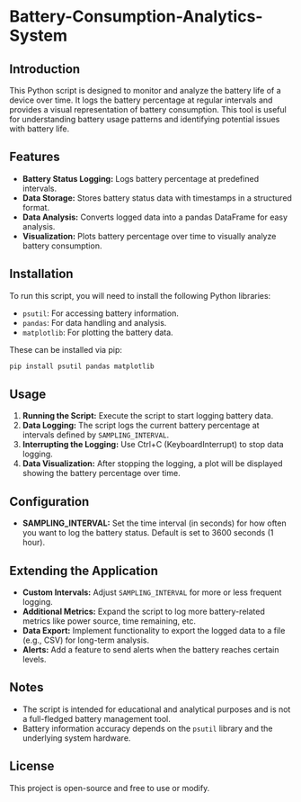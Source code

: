 # Battery-Consumption-Analytics-System


## Introduction

This Python script is designed to monitor and analyze the battery life of a device over time. It logs the battery percentage at regular intervals and provides a visual representation of battery consumption. This tool is useful for understanding battery usage patterns and identifying potential issues with battery life.

## Features

- **Battery Status Logging:** Logs battery percentage at predefined intervals.
- **Data Storage:** Stores battery status data with timestamps in a structured format.
- **Data Analysis:** Converts logged data into a pandas DataFrame for easy analysis.
- **Visualization:** Plots battery percentage over time to visually analyze battery consumption.

## Installation

To run this script, you will need to install the following Python libraries:
- `psutil`: For accessing battery information.
- `pandas`: For data handling and analysis.
- `matplotlib`: For plotting the battery data.

These can be installed via pip:
```bash
pip install psutil pandas matplotlib
```

## Usage

1. **Running the Script:** Execute the script to start logging battery data.
2. **Data Logging:** The script logs the current battery percentage at intervals defined by `SAMPLING_INTERVAL`.
3. **Interrupting the Logging:** Use Ctrl+C (KeyboardInterrupt) to stop data logging.
4. **Data Visualization:** After stopping the logging, a plot will be displayed showing the battery percentage over time.

## Configuration

- **SAMPLING_INTERVAL:** Set the time interval (in seconds) for how often you want to log the battery status. Default is set to 3600 seconds (1 hour).

## Extending the Application

- **Custom Intervals:** Adjust `SAMPLING_INTERVAL` for more or less frequent logging.
- **Additional Metrics:** Expand the script to log more battery-related metrics like power source, time remaining, etc.
- **Data Export:** Implement functionality to export the logged data to a file (e.g., CSV) for long-term analysis.
- **Alerts:** Add a feature to send alerts when the battery reaches certain levels.

## Notes

- The script is intended for educational and analytical purposes and is not a full-fledged battery management tool.
- Battery information accuracy depends on the `psutil` library and the underlying system hardware.

## License

This project is open-source and free to use or modify.
